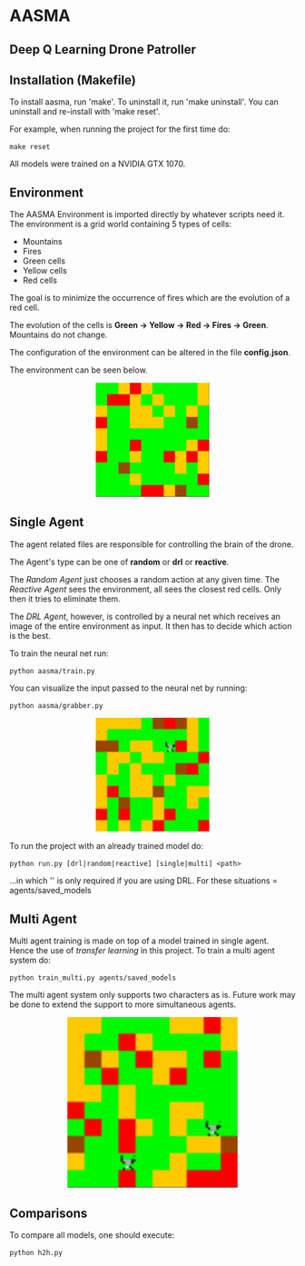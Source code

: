 # AASMA
## Deep Q Learning Drone Patroller

## Installation (Makefile)

To install aasma, run 'make'.
To uninstall it, run 'make uninstall'.
You can uninstall and re-install with 'make reset'.

For example, when running the project for the first time do:

```console
make reset
```

All models were trained on a NVIDIA GTX 1070.

## Environment

The AASMA Environment is imported directly by whatever scripts need it.
The environment is a grid world containing 5 types of cells:

* Mountains
* Fires
* Green cells
* Yellow cells
* Red cells

The goal is to minimize the occurrence of fires which are
the evolution of a red cell.

The evolution of the cells is **Green -> Yellow -> Red -> Fires -> Green**.
Mountains do not change.

The configuration of the environment can be altered in the file **config.json**.

The environment can be seen below.

<p align="center">
  <img width="200" src="https://github.com/gm0l74/AASMA/blob/master/images/env.png">
</p>

## Single Agent

The agent related files are responsible for controlling the brain of the drone.

The Agent's type can be one of **random** or **drl** or **reactive**.

The *Random Agent* just chooses a random action at any given time.
The *Reactive Agent* sees the environment, all sees the closest red cells.
Only then it tries to eliminate them.

The *DRL Agent*, however, is controlled by a neural net which receives
an image of the entire environment as input.
It then has to decide which action is the best.

To train the neural net run:
```console
python aasma/train.py
```

You can visualize the input passed to the neural net by running:
```console
python aasma/grabber.py
```

<p align="center">
  <img width="200" src="https://github.com/gm0l74/AASMA/blob/master/images/s_agent.gif">
</p>

To run the project with an already trained model do:
```console
python run.py [drl|random|reactive] [single|multi] <path>
```

...in which '<path>' is only required if you are using DRL.
For these situations <path> = agents/saved_models

## Multi Agent

Multi agent training is made on top of a model trained in single agent.
Hence the use of *transfer learning* in this project.
To train a multi agent system do:
```console
python train_multi.py agents/saved_models
```

The multi agent system only supports two characters as is.
Future work may be done to extend the support to more simultaneous agents.

<p align="center">
  <img width="300" src="https://github.com/gm0l74/AASMA/blob/master/images/m_agent.gif">
</p>

## Comparisons
To compare all models, one should execute:
```console
python h2h.py
```
